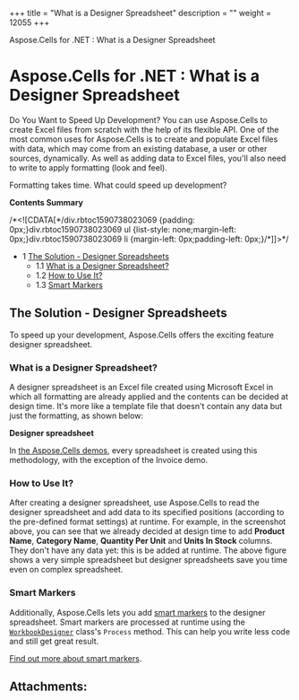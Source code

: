+++
title = "What is a Designer Spreadsheet" 
description = "" 
weight = 12055 
+++

Aspose.Cells for .NET : What is a Designer Spreadsheet  

# Aspose.Cells for .NET : What is a Designer Spreadsheet


Do You Want to Speed Up Development? You can use Aspose.Cells to create Excel files from scratch with the help of its flexible API. One of the most common uses for Aspose.Cells is to create and populate Excel files with data, which may come from an existing database, a user or other sources, dynamically. As well as adding data to Excel files, you'll also need to write to apply formatting (look and feel).

Formatting takes time. What could speed up development?

**Contents Summary**

/\*<!\[CDATA\[\*/div.rbtoc1590738023069 {padding: 0px;}div.rbtoc1590738023069 ul {list-style: none;margin-left: 0px;}div.rbtoc1590738023069 li {margin-left: 0px;padding-left: 0px;}/\*\]\]>\*/

*   1 [The Solution - Designer Spreadsheets](#WhatisaDesignerSpreadsheet-TheSolution-DesignerSpreadsheets)
    *   1.1 [What is a Designer Spreadsheet?](#WhatisaDesignerSpreadsheet-WhatisaDesignerSpreadsheet?)
    *   1.2 [How to Use It?](#WhatisaDesignerSpreadsheet-HowtoUseIt?)
    *   1.3 [Smart Markers](#WhatisaDesignerSpreadsheet-SmartMarkers)

## The Solution - Designer Spreadsheets

To speed up your development, Aspose.Cells offers the exciting feature designer spreadsheet.

### What is a Designer Spreadsheet?

A designer spreadsheet is an Excel file created using Microsoft Excel in which all formatting are already applied and the contents can be decided at design time. It's more like a template file that doesn't contain any data but just the formatting, as shown below:

**Designer spreadsheet**


In [the Aspose.Cells demos](http://www.aspose.com/demos/.net-components/aspose.cells/default.aspx), every spreadsheet is created using this methodology, with the exception of the Invoice demo.

### How to Use It?

After creating a designer spreadsheet, use Aspose.Cells to read the designer spreadsheet and add data to its specified positions (according to the pre-defined format settings) at runtime. For example, in the screenshot above, you can see that we already decided at design time to add **Product Name**, **Category Name**, **Quantity Per Unit** and **Units In Stock** columns. They don't have any data yet: this is be added at runtime. The above figure shows a very simple spreadsheet but designer spreadsheets save you time even on complex spreadsheet.

### Smart Markers

Additionally, Aspose.Cells lets you add [smart markers](http://localhost:1313/cellsnet/developerguide/smartmarkers/) to the designer spreadsheet. Smart markers are processed at runtime using the [`WorkbookDesigner`](https://www.aspose.com/api/net/cells/aspose.cells/workbookdesigner) class's `Process` method. This can help you write less code and still get great result.

[Find out more about smart markers](http://localhost:1313/cellsnet/developerguide/smartmarkers/).

## Attachments:


